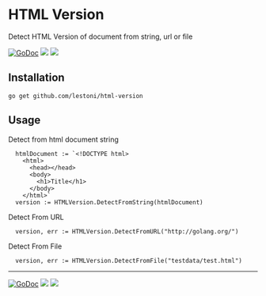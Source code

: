 # HTML Version

Detect HTML Version of document from string, url or file

[![GoDoc](https://godoc.org/github.com/lestoni/html-version?status.svg)](https://godoc.org/github.com/lestoni/html-version)
![](https://img.shields.io/badge/license-MIT-blue.svg)
![](https://img.shields.io/badge/status-stable-green.svg)

## Installation

`go get github.com/lestoni/html-version`

## Usage

Detect from html document string

```
  htmlDocument := `<!DOCTYPE html>
    <html>
      <head></head>
      <body>
        <h1>Title</h1>
      </body>
    </html>`
  version := HTMLVersion.DetectFromString(htmlDocument)

```

Detect From URL

```
  version, err := HTMLVersion.DetectFromURL("http://golang.org/")

```

Detect From File

```
  version, err := HTMLVersion.DetectFromFile("testdata/test.html")

```

---

[![GoDoc](https://godoc.org/github.com/lestoni/html-version?status.svg)](https://godoc.org/github.com/lestoni/html-version)
![](https://img.shields.io/badge/license-MIT-blue.svg)
![](https://img.shields.io/badge/status-stable-green.svg)